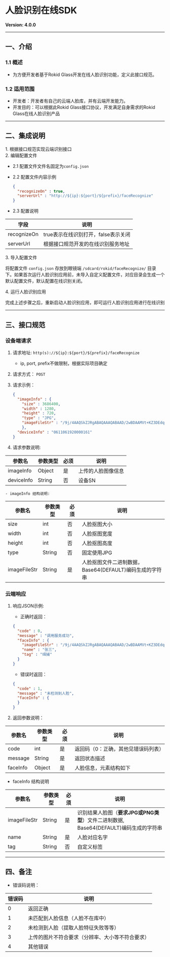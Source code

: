 # 人脸识别在线SDK
**Version: 4.0.0**  

---
## 一、介绍

### 1.1 概述
  * 为方便开发者基于Rokid Glass开发在线人脸识别功能，定义此接口规范。  

### 1.2 适用范围
  * 开发者：开发者有自己的云端人脸库，并有云端开发能力。
  * 开发目的：可以根据此Rokid Glass接口协议，开发满足自身需求的Rokid Glass在线人脸识别产品

---
## 二、集成说明

1.&nbsp;根据接口规范实现云端识别接口  
2.&nbsp;编辑配置文件

  - 2.1 配置文件文件名固定为`config.json`
  - 2.2 配置文件内容示例

    ```json
    {
      "recognizeOn" : true,
      "serverUrl" : "http://${ip}:${port}/${prefix}/faceRecognize"
    }
    ```

  - 2.3 配置说明

字段         | 说明 
------------|--------------------------------
recognizeOn | true表示在线识别打开，false表示关闭 
serverUrl   | 根据接口规范开发的在线识别服务地址 

3.&nbsp;导入配置文件

  将配置文件 `config.json` 存放到眼镜端 `/sdcard/rokid/faceRecognize/` 目录下。如果首次运行人脸识别应用前，未导入自定义配置文件，对应目录会生成一个默认配置文件，默认配置在线识别关闭。

4.&nbsp;运行人脸识别应用

  完成上述步骤之后，重新启动人脸识别应用，即可运行人脸识别应用进行在线识别

---
## 三、接口规范

### 设备端请求
1. 请求地址: `http(s)://${ip}:${port}/${prefix}/faceRecognize`

    - ip, port, prefix不做限制，根据实际项目确定

2. 请求方式： `POST`

3. 请求示例：

    ```json
    {
      "imageInfo" : {
        "size" : 3686400,
        "width" : 1280,
        "height" : 720,
        "type" : "JPG",
        "imageFileStr" : "/9j/4AAQSkZJRgABAQAAAQABAAD/2wBDAAMVt+KZ3DEdqysreMn/9k=\n"
        },
      "deviceInfo" : "0611061920000161"
    }
    ```

4. 请求参数说明:
 
参数名      | 参数类型 | 必须 | 说明
---------- | ------ | ---- | --- 
imageInfo  | Object | 是   | 上传的人脸图像信息
deviceInfo | String | 否   | 设备SN

    - imageInfo 结构说明:

参数名        | 参数类型 | 必须  | 说明
-------------|--------|-------|----------- 
size         | int    | 否    | 人脸抠图大小
width        | int    | 否    | 人脸抠图宽度 
height       | int    | 否    | 人脸抠图高度 
type         | String | 否    | 固定使用JPG 
imageFileStr | String | 是    | 人脸抠图文件二进制数据，<br/>Base64(DEFAULT)编码生成的字符串

### 云端响应
1. 响应JSON示例:

     - 正确时返回：

     ```json
     {
       "code" : 0,
       "message" : "调用服务成功",
       "faceInfo" : {
         "imageFileStr" : "/9j/4AAQSkZJRgABAQAAAQABAAD/2wBDAAMVt+KZ3DEdqysreMn/9k=\n",
         "name" : "张三",
         "tag" : "缉捕"
       }
     }
     ```

     - 错误时返回：

     ```json
     {
       "code" : 1,
       "message" : "未检测到人脸",
       "faceInfo" : {
       }
     }
     ```

2. 返回参数说明：

参数名    | 参数类型  | 必须 | 说明
---------|---------|------|------------------------------ 
code     | int     | 是    | 返回码（0：正确，其他见错误码列表）
message  | String  | 是    | 返回状态描述
faceInfo | Object  | 是    | 人脸信息，元素结构如下

- faceInfo 结构说明

参数名        | 参数类型 | 必须 | 说明
-------------|---------|-----|------------------------------------------------ 
imageFileStr | String  | 是   | 识别结果人脸图（**要求JPG或PNG类型**）文件二进制数据,<br/> Base64(DEFAULT)编码生成的字符串 
name         | String  | 是   | 人脸对应名字 
tag          | String  | 否   | 自定义标签

---
## 四、备注

- 错误码说明：

错误码 | 说明
------|------------------------
0     | 返回正确                     
1     | 未匹配到人脸信息（人脸不在库中）         
2     | 未检测到人脸（提取人脸特征失败等等）       
3     | 上传的图片不符合要求（分辨率、大小等不符合要求） 
4     | 其他错误                     
